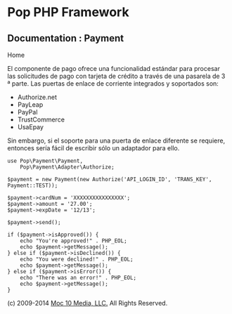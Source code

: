 Pop PHP Framework
=================

Documentation : Payment
-----------------------

Home

El componente de pago ofrece una funcionalidad estándar para procesar
las solicitudes de pago con tarjeta de crédito a través de una pasarela
de 3 ª parte. Las puertas de enlace de corriente integrados y soportados
son:

-   Authorize.net
-   PayLeap
-   PayPal
-   TrustCommerce
-   UsaEpay

Sin embargo, si el soporte para una puerta de enlace diferente se
requiere, entonces sería fácil de escribir sólo un adaptador para ello.

    use Pop\Payment\Payment,
        Pop\Payment\Adapter\Authorize;

    $payment = new Payment(new Authorize('API_LOGIN_ID', 'TRANS_KEY', Payment::TEST));

    $payment->cardNum = 'XXXXXXXXXXXXXXXX';
    $payment->amount = '27.00';
    $payment->expDate = '12/13';

    $payment->send();

    if ($payment->isApproved()) {
        echo "You're approved!" . PHP_EOL;
        echo $payment->getMessage();
    } else if ($payment->isDeclined()) {
        echo "You were declined!" . PHP_EOL;
        echo $payment->getMessage();
    } else if ($payment->isError()) {
        echo "There was an error!" . PHP_EOL;
        echo $payment->getMessage();
    }

\(c) 2009-2014 [Moc 10 Media, LLC.](http://www.moc10media.com) All
Rights Reserved.
